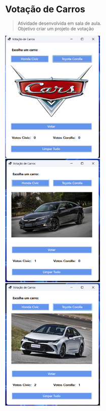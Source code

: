 # Votação de Carros 

> Atividade desenvolvida em sala de aula.
> <br>
> Objetivo criar um projeto de votação

<div> 
  <img src="print1.png" alt="Tela do projeto" width="300px">
  <img src="print2.png" alt="Tela do projeto" width="300px">
  <img src="print3.png" alt="Tela do projeto" width="300px">
</div>


